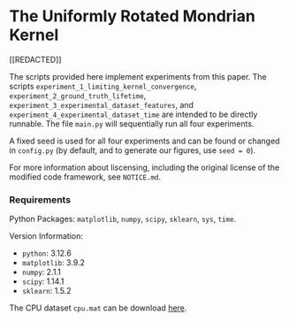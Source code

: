 # The Uniformly Rotated Mondrian Kernel

\[\[REDACTED\]\]

The scripts provided here implement experiments from this paper. The scripts `experiment_1_limiting_kernel_convergence`, `experiment_2_ground_truth_lifetime`, `experiment_3_experimental_dataset_features`, and `experiment_4_experimental_dataset_time` are intended to be directly runnable. The file `main.py` will sequentially run all four experiments. 

A fixed seed is used for all four experiments and can be found or changed in `config.py` (by default, and to generate our figures, use `seed = 0`).

For more information about liscensing, including the original license of the modified code framework, see `NOTICE.md`.

### Requirements

Python Packages: `matplotlib`, `numpy`, `scipy`, `sklearn`, `sys`, `time`.

Version Information:
* `python`: 3.12.6
* `matplotlib`: 3.9.2
* `numpy`: 2.1.1
* `scipy`: 1.14.1
* `sklearn`: 1.5.2

The CPU dataset `cpu.mat` can be download [here](https://www.dropbox.com/scl/fi/24vle5ltto8f55pwzb39f/cpu.mat?rlkey=13wt6fd55xupj7j5z6n739bq5&st=fkrqf7vk&dl=0).
